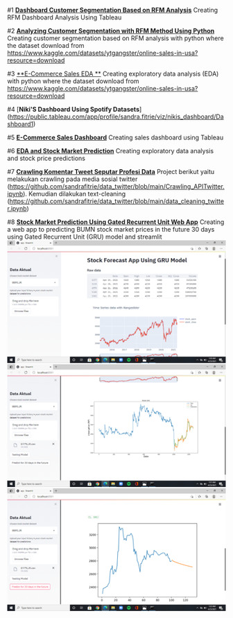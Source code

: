 #1 [**Dashboard Customer Segmentation Based on RFM Analysis**](https://public.tableau.com/app/profile/sandra.fitrie/viz/rfm_16634363143370/Dashboard1#1)
Creating RFM Dashboard Analysis Using Tableau

#2 [**Analyzing Customer Segmentation with RFM Method Using Python**](https://github.com/sandrafitrie/sales/blob/main/rfm_sales.ipynb)
Creating customer segmentation based on RFM analysis with python 
where the dataset download from https://www.kaggle.com/datasets/ytgangster/online-sales-in-usa?resource=download

#3 [**E-Commerce Sales EDA **](https://github.com/sandrafitrie/sales)
Creating exploratory data analysis (EDA) with python
where the dataset download from https://www.kaggle.com/datasets/ytgangster/online-sales-in-usa?resource=download

#4 [**Niki'S Dashboard Using Spotify Datasets**] (https://public.tableau.com/app/profile/sandra.fitrie/viz/nikis_dashboard/Dashboard1)

#5  [**E-Commerce Sales Dashboard**](https://public.tableau.com/app/profile/sandra.fitrie/viz/sales_dash_16620982016530/Dashboard1)
Creating sales dashboard using Tableau

#6 [**EDA and Stock Market Prediction**](https://github.com/sandrafitrie/EDA)
Creating exploratory data analysis and stock price predictions 

#7 [**Crawling Komentar Tweet Seputar Profesi Data**](https://github.com/sandrafitrie/data_twitter)
Project berikut yaitu melakukan  crawling pada media sosial twitter (https://github.com/sandrafitrie/data_twitter/blob/main/Crawling_APITwitter.ipynb).
Kemudian dilakukan text-cleaning (https://github.com/sandrafitrie/data_twitter/blob/main/data_cleaning_twitter.ipynb) 

#8 [**Stock Market Prediction Using Gated Recurrent Unit Web App**](https://github.com/sandrafitrie/Forecasting_stockprice) 
Creating a web app to predicting BUMN stock market prices in the future 30 days using Gated Recurrent Unit (GRU) model and streamlit
![](https://github.com/sandrafitrie/Portfolio/blob/main/images/Screenshot%20(36).png)
![](https://github.com/sandrafitrie/Portfolio/blob/main/images/Screenshot%20(37).png)
![](https://github.com/sandrafitrie/Portfolio/blob/main/images/Screenshot%20(38).png)
